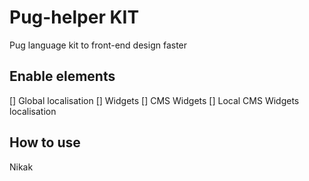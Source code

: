 # Pug-helper KIT
Pug language kit to front-end design faster
## Enable elements
[] Global localisation
[] Widgets
[] CMS Widgets
[] Local CMS Widgets localisation
## How to use
Nikak